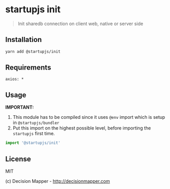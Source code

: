 # startupjs init

> Init sharedb connection on client web, native or server side

## Installation

```sh
yarn add @startupjs/init
```

## Requirements

```
axios: *
```

## Usage

**IMPORTANT:**

1. This module has to be compiled since it uses `@env` import which is setup in `@startupjs/bundler`
2. Put this import on the highest possible level, before importing the `startupjs` first time.

```js
import '@startupjs/init'
```

## License

MIT

(c) Decision Mapper - http://decisionmapper.com
